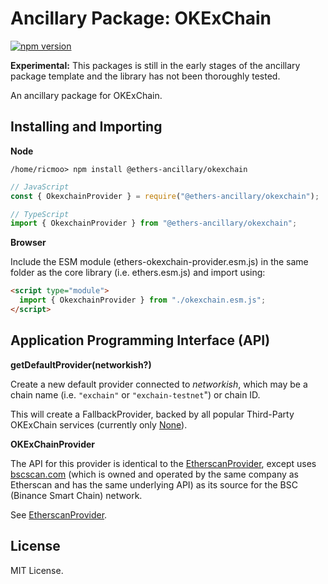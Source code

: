 Ancillary Package: OKExChain
============================

[![npm version](https://badge.fury.io/js/%40ethers-ancillary%2Fokexchain.svg)](https://www.npmjs.com/package/@ethers-ancillary/okexchain)

**Experimental:** This packages is still in the early stages
of the ancillary package template and the library has not
been thoroughly tested.

An ancillary package for OKExChain.


Installing and Importing
------------------------

**Node**

```
/home/ricmoo> npm install @ethers-ancillary/okexchain
```

```javascript
// JavaScript
const { OkexchainProvider } = require("@ethers-ancillary/okexchain");

// TypeScript
import { OkexchainProvider } from "@ethers-ancillary/okexchain";
```

**Browser**

Include the ESM module (ethers-okexchain-provider.esm.js) in the same folder as the
core library (i.e. ethers.esm.js) and import using:

```html
<script type="module">
  import { OkexchainProvider } from "./okexchain.esm.js";
</script>
```


Application Programming Interface (API)
---------------------------------------

**getDefaultProvider(networkish?)**

Create a new default provider connected to *networkish*, which may
be a chain name (i.e. `"exchain"` or `"exchain-testnet`") or chain ID.

This will create a FallbackProvider, backed by all popular Third-Party
OKExChain services (currently only [None](https://TODO)).


**OKExChainProvider**

The API for this provider is identical to the [EtherscanProvider](https://docs.ethers.io/v5/api/providers/api-providers/#EtherscanProvider),
except uses [bscscan.com](https://bscscan.com) (which is owned and operated by
the same company as Etherscan and has the same underlying API) as its source for
the BSC (Binance Smart Chain) network.

See [EtherscanProvider](https://docs.ethers.io/v5/api/providers/api-providers/#EtherscanProvider).


License
-------

MIT License.
